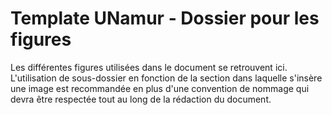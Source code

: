 # Template UNamur - Dossier pour les figures

Les différentes figures utilisées dans le document se retrouvent ici. 
L'utilisation de sous-dossier en fonction de la section dans laquelle s'insère une image est recommandée en plus d'une convention de nommage qui devra être respectée tout au long de la rédaction du document.

